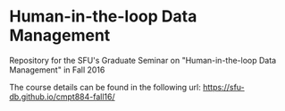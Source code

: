 #  Human-in-the-loop Data Management
Repository for the SFU's Graduate Seminar on "Human-in-the-loop Data Management" in Fall 2016

The course details can be found in the following url:
https://sfu-db.github.io/cmpt884-fall16/
